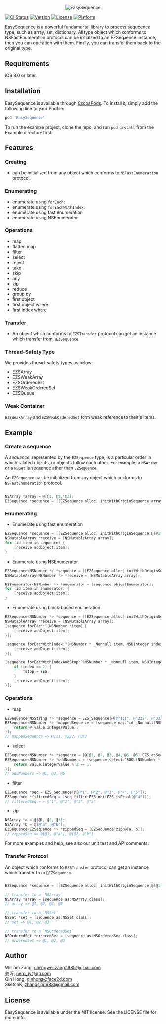 <p align="center">
<img src="https://raw.githubusercontent.com/meituan/EasySequence/master/images/banner.png" alt="EasySequence">  
</p>

[![CI Status](http://img.shields.io/travis/meituan/EasySequence.svg?style=flat)](https://travis-ci.org/meituan/EasySequence)
[![Version](https://img.shields.io/cocoapods/v/EasySequence.svg?style=flat)](http://cocoapods.org/pods/EasySequence)
[![License](https://img.shields.io/cocoapods/l/EasySequence.svg?style=flat)](http://cocoapods.org/pods/EasySequence)
[![Platform](https://img.shields.io/cocoapods/p/EasySequence.svg?style=flat)](http://cocoapods.org/pods/EasySequence)

EasySequence is a powerful fundamental library to process sequcence type, such as array, set, dictionary. All type object which conforms to NSFastEnumeration protocol can be initialzed to an EZSequence instance, then you can operation with them. Finally, you can transfer them back to the original type.

## Requirements

iOS 8.0 or later.

## Installation

EasySequence is available through [CocoaPods](http://cocoapods.org). To install
it, simply add the following line to your Podfile:

```ruby
pod 'EasySequence'
```

To run the example project, clone the repo, and run `pod install` from the Example directory first.

## Features

### Creating

- can be initialized from any object which conforms to `NSFastEnumeration` protocol.

### Enumerating

- enumerate using `forEach:`
- enumerate using `forEachWithIndex:`
- enumerate using fast enumeration
- enumerate using NSEnumerator

### Operations

- map
- flatten map
- filter
- select
- reject
- take
- skip
- any
- zip
- reduce
- group by
- first object
- first object where
- first index where

### Transfer

- An object which conforms to `EZSTransfer` protocol can get an instance which transfer from `EZSequence`.

### Thread-Safety Type

We provides thread-safety types as below:

- EZSArray
- EZSWeakArray
- EZSOrderedSet
- EZSWeakOrderedSet
- EZSQueue

### Weak Container

`EZSWeakArray` and `EZSWeakOrderedSet` form weak reference to their's items.

## Example

### Create a sequence

A *sequence*,  represented by the `EZSequence` type, is a particular order in which ralated objects, or objects follow each other. For example, a `NSArray` or a `NSSet` is sequence ather than `EZSequence`.

An `EZSequence` can be initialized from any object which conforms to `NSFastEnumeration` protocol.

```objective-c

NSArray *array = @[@1, @2, @3];
EZSequence *sequence = [[EZSequence alloc] initWithOriginSequence:array];
```

### Enumerating

- Enumerate using fast enumeration

```objective-c
EZSequence *sequence = [[EZSequence alloc] initWithOriginSequence:@[@1, @2, @3]];
NSMutableArray *receive = [NSMutableArray array];
for (id item in sequence) {
    [receive addObject:item];
}
```
- Enumerate using NSEnumerator

```objective-c
EZSequence<NSNumber *> *sequence = [[EZSequence alloc] initWithOriginSequence:@[@1, @2, @3]];
NSMutableArray<NSNumber *> *receive = [NSMutableArray array];

NSEnumerator<NSNumber *> *enumerator = [sequence objectEnumerator];
for (id item in enumerator) {
    [receive addObject:item];
}
```

- Enumerate using block-based enumeration

```objective-c
EZSequence<NSNumber *> *sequence = [[EZSequence alloc] initWithOriginSequence:@[@1, @2, @3]];
NSMutableArray *receive = [NSMutableArray array];
[sequence forEach:^(NSNumber *item) {
    [receive addObject:item];
}];

[sequence forEachWithIndex:^(NSNumber * _Nonnull item, NSUInteger index) {
    [receive addObject:item];
}];

[sequence forEachWithIndexAndStop:^(NSNumber * _Nonnull item, NSUInteger index, BOOL * _Nonnull stop) {
    if (index == 2) {
        *stop = YES;
    }
    [receive addObject:item];
}];
```

### Operations

- map

```objective-c
EZSequence<NSString *> *sequence = EZS_Sequence(@[@"111", @"222", @"333"]);
EZSequence<NSNumber *> *mappedSequence = [sequence map:^id _Nonnull(NSString * _Nonnull value) {
    return @(value.integerValue);
}];
// mappedSequence => @111, @222, @333
```

- select

```objective-c
EZSequence<NSNumber *> *sequence = [@[@1, @2, @3, @4, @5, @6] EZS_asSequence];
EZSequence<NSNumber *> *oddNumbers = [sequence select:^BOOL(NSNumber * _Nonnull value) {
    return value.integerValue % 2 == 1;
}];
// oddNumbers => @1, @3, @5
```

- filter

```objective-c
EZSequence *seq = EZS_Sequence(@[@"1", @"2", @"3", @"4", @"5"]);
EZSequence *filteredSeq = [seq filter:EZS_not(EZS_isEqual(@"4"))];
// filteredSeq = > @"1", @"2", @"3", @"5"
```

- zip

```objective-c
NSArray *a = @[@1, @2, @3];
NSArray *b = @[@"a", @"b"];
EZSequence<EZSequence *> *zippedSeq = [EZSequence zip:@[a, b]];
// zippedSeq => @[@1, @"a"], @[@2, @"b"]
```

For more examples and help, see also our unit test and API comments.

### Transfer Protocol

An object which conforms to `EZSTransfer` protocol can get an instance which transfer from `EZSequence`.

```objective-c

EZSequence *sequence = [[EZSequence alloc] initWithOriginSequence:@[@1, @2, @3, @2]];

// transfer to a `NSArray`
NSArray *array = [sequence as:NSArray.class];
// array => @1, @2, @3, @2

// transfer to a `NSSet`
NSSet *set = [sequence as:NSSet.class];
// set => @1, @2, @3

// transfer to a `NSOrderedSet`
NSOrderedSet *orderedSet = [sequence as:NSOrderedSet.class];
// orderedSet => @1, @2, @3
```

## Author

William Zang, [chengwei.zang.1985@gmail.com](mailto:chengwei.zang.1985@gmail.com)  
姜沂, [nero_jy@qq.com](mailto:nero_jy@qq.com)  
Qin Hong, [qinhong@face2d.com](mailto:qinhong@face2d.com)  
SketchK, [zhangsiqi1988@gmail.com](mailto:zhangsiqi1988@gmail.com)

## License

EasySequence is available under the MIT license. See the LICENSE file for more info.
